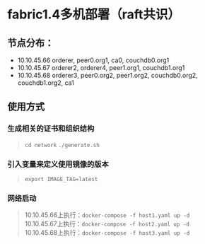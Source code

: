 # fabric1.4多机部署（raft共识）
## 节点分布：  
+ 10.10.45.66  orderer, peer0.org1, ca0, couchdb0.org1  
+ 10.10.45.67  orderer2, orderer4, peer1.org1, couchdb1.org1
+ 10.10.45.68  orderer3, peer0.org2, peer1.org2, couchdb0.org2, couchdb1.org2, ca1

## 使用方式

### 生成相关的证书和组织结构
>`cd network`
>`./generate.sh`

### 引入变量来定义使用镜像的版本
>`export IMAGE_TAG=latest`

### 网络启动
>10.10.45.66上执行：`docker-compose -f host1.yaml up -d`  
10.10.45.67上执行：`docker-compose -f host2.yaml up -d`  
10.10.45.68上执行：`docker-compose -f host3.yaml up -d`  

